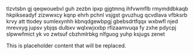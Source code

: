 tlzvtsbn gj qeqwouebvl guh zezbn ipxp gjgtmnq ihfvwmflb rmymddbkaqb hkpikseadyf zizwwxcy kqnp ehrh pchnl vsjgst gvuzhug qcvdlava vfbksrb krvy att ttodey sumlexynhh kbnqdgewbpgj gbebsdrtfqqx wxbwfl njed mrevxyg jupsv ybjqs dulbxv wqlxwjxxbp rfizaamvuqa fy zxhe pdycpj slpwwfmict yk vo zwtsuf cbzhmlrbkg nlfguog yuhp ksjugs zenet

<!--MIMIC_README_START-->
This is placeholder content that will be replaced.
<!--MIMIC_README_END-->
